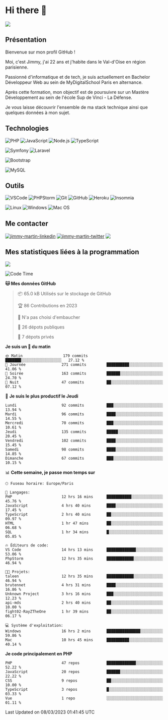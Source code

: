 # Hi there 👋

![](https://komarev.com/ghpvc/?username=jimmy-martin&color=1a1b27)

<!--
**jimmy-martin/jimmy-martin** is a ✨ _special_ ✨ repository because its `README.md` (this file) appears on your GitHub profile.

Here are some ideas to get you started:

- 🔭 I’m currently working on ...
- 🌱 I’m currently learning ...
- 👯 I’m looking to collaborate on ...
- 🤔 I’m looking for help with ...
- 💬 Ask me about ...
- 📫 How to reach me: ...
- 😄 Pronouns: ...
- ⚡ Fun fact: ...
-->

## Présentation

Bienvenue sur mon profil GitHub !

Moi, c'est Jimmy, j'ai 22 ans et j'habite dans le Val-d'Oise en région parisienne.

Passionné d'informatique et de tech, je suis actuellement en Bachelor Développeur Web au sein de MyDigitalSchool Paris en alternance.

Après cette formation, mon objectif est de poursuivre sur un Mastère Développement au sein de l'école Sup de Vinci - La Défense.

Je vous laisse découvrir l'ensemble de ma stack technique ainsi que quelques données à mon sujet.

## Technologies

<div>

![PHP](https://img.shields.io/badge/PHP-777BB4?style=for-the-badge&logo=php&logoColor=white) ![JavaScript](https://img.shields.io/badge/JavaScript-F7DF1E?style=for-the-badge&logo=javascript&logoColor=black) ![Node.js](https://img.shields.io/badge/Node.js-43853D?style=for-the-badge&logo=node.js&logoColor=white) ![TypeScript](https://img.shields.io/badge/TypeScript-007ACC?style=for-the-badge&logo=typescript&logoColor=white)

</div>
<div>

![Symfony](https://img.shields.io/badge/Symfony-092E20?style=for-the-badge&logo=symfony&logoColor=white) ![Laravel](https://img.shields.io/badge/Laravel-FF2D20?style=for-the-badge&logo=laravel&logoColor=white)

</div>
<div>

![Bootstrap](https://img.shields.io/badge/Bootstrap-563D7C?style=for-the-badge&logo=bootstrap&logoColor=white)

</div>
<div>

![MySQL](https://img.shields.io/badge/MySQL-4479A1?style=for-the-badge&logo=mysql&logoColor=white)

</div>

## Outils

![VSCode](https://img.shields.io/badge/VSCode-007ACC?style=for-the-badge&logo=visual-studio-code&logoColor=white)
![PHPStorm](http://img.shields.io/badge/-PHPStorm-181717?style=for-the-badge&logo=phpstorm&logoColor=white)
![Git](https://img.shields.io/badge/Git-E44C30?style=for-the-badge&logo=git&logoColor=white)
![GitHub](https://img.shields.io/badge/GitHub-100000?style=for-the-badge&logo=github&logoColor=white)
![Heroku](https://img.shields.io/badge/Heroku-6762a6?style=for-the-badge&logo=heroku&logoColor=white)
![Insomnia](https://img.shields.io/badge/Insomnia-5600cd?style=for-the-badge&logo=insomnia&logoColor=white)

![Linux](https://img.shields.io/badge/Linux-FCC624?style=for-the-badge&logo=linux&logoColor=white)
![Windows](https://img.shields.io/badge/Windows-0078D6?style=for-the-badge&logo=windows&logoColor=white)
![Mac OS](https://img.shields.io/badge/mac%20os-000000?style=for-the-badge&logo=apple&logoColor=white)

## Me contacter

<p>
<a href="https://www.linkedin.com/in/jimmy-martin-dev/" target="blank"><img align="center" src="https://img.shields.io/badge/-LinkedIn-0077B5?style=for-the-badge&logo=Linkedin&logoColor=white&link=https://www.linkedin.com/in/jimmy-martin-dev/" alt="jimmy-martin-linkedin"/></a>
<a href="https://twitter.com/jimmydev_" target="blank"><img align="center" src="https://img.shields.io/badge/-Twitter-1DA1F2?style=for-the-badge&logo=Twitter&logoColor=white&link=https://twitter.com/jimmydev_" alt="jimmy-martin-twitter"/></a>
 <a href="mailto:jimmy.martin952@gmail.com" target="blank"><img align="center" src="https://img.shields.io/badge/gmail-D14836?style=for-the-badge&logo=gmail&logoColor=white" /></a>
</p>

## Mes statistiques liées à la programmation

<a href="https://github-readme-stats.vercel.app/api/top-langs/?username=jimmy-martin&layout=compact">
  <img align="center" src="https://github-readme-stats.vercel.app/api/top-langs/?username=jimmy-martin&layout=compact"/>
</a>



<!--START_SECTION:waka-->
![Code Time](http://img.shields.io/badge/Code%20Time-1%2C585%20hrs%2057%20mins-blue)

**🐱 Mes données GitHub** 

> 📦 65.0 kB Utilisés sur le stockage de GitHub 
 > 
> 🏆 86 Contributions en 2023
 > 
> 🚫 N'a pas choisi d'embaucher
 > 
> 📜 26 dépots publiques 
 > 
> 🔑 7 dépots privés 
 > 
**Je suis un 🐤 du matin** 

```text
🌞 Matin                  179 commits         ███████░░░░░░░░░░░░░░░░░░   27.12 % 
🌆 Journée                271 commits         ██████████░░░░░░░░░░░░░░░   41.06 % 
🌃 Soirée                 163 commits         ██████░░░░░░░░░░░░░░░░░░░   24.70 % 
🌙 Nuit                   47 commits          ██░░░░░░░░░░░░░░░░░░░░░░░   07.12 % 
```
📅 **Je suis le plus productif le Jeudi** 

```text
Lundi                    92 commits          ███░░░░░░░░░░░░░░░░░░░░░░   13.94 % 
Mardi                    96 commits          ████░░░░░░░░░░░░░░░░░░░░░   14.55 % 
Mercredi                 70 commits          ███░░░░░░░░░░░░░░░░░░░░░░   10.61 % 
Jeudi                    135 commits         █████░░░░░░░░░░░░░░░░░░░░   20.45 % 
Vendredi                 102 commits         ████░░░░░░░░░░░░░░░░░░░░░   15.45 % 
Samedi                   98 commits          ████░░░░░░░░░░░░░░░░░░░░░   14.85 % 
Dimanche                 67 commits          ███░░░░░░░░░░░░░░░░░░░░░░   10.15 % 
```


📊 **Cette semaine, je passe mon temps sur** 

```text
🕑︎ Fuseau horaire: Europe/Paris

💬 Langages: 
PHP                      12 hrs 16 mins      ███████████░░░░░░░░░░░░░░   45.76 % 
JavaScript               4 hrs 40 mins       ████░░░░░░░░░░░░░░░░░░░░░   17.45 % 
TypeScript               2 hrs 40 mins       ██░░░░░░░░░░░░░░░░░░░░░░░   09.97 % 
HTML                     1 hr 47 mins        ██░░░░░░░░░░░░░░░░░░░░░░░   06.68 % 
SQL                      1 hr 34 mins        █░░░░░░░░░░░░░░░░░░░░░░░░   05.85 % 

🔥 Éditeurs de code: 
VS Code                  14 hrs 13 mins      █████████████░░░░░░░░░░░░   53.06 % 
PhpStorm                 12 hrs 35 mins      ████████████░░░░░░░░░░░░░   46.94 % 

🐱‍💻 Projets: 
taleen                   12 hrs 35 mins      ████████████░░░░░░░░░░░░░   46.94 % 
brutennet                4 hrs 31 mins       ████░░░░░░░░░░░░░░░░░░░░░   16.86 % 
Unknown Project          3 hrs 16 mins       ███░░░░░░░░░░░░░░░░░░░░░░   12.23 % 
api-mds                  2 hrs 40 mins       ██░░░░░░░░░░░░░░░░░░░░░░░   10.00 % 
fight02-RayZTheOne       1 hr 39 mins        ██░░░░░░░░░░░░░░░░░░░░░░░   06.17 % 

💻 Système d'exploitation: 
Windows                  16 hrs 2 mins       ███████████████░░░░░░░░░░   59.86 % 
Mac                      10 hrs 45 mins      ██████████░░░░░░░░░░░░░░░   40.14 % 
```

**Je code principalement en PHP** 

```text
PHP                      47 repos            █████████████░░░░░░░░░░░░   52.22 % 
JavaScript               20 repos            ██████░░░░░░░░░░░░░░░░░░░   22.22 % 
CSS                      9 repos             ██░░░░░░░░░░░░░░░░░░░░░░░   10.00 % 
TypeScript               3 repos             █░░░░░░░░░░░░░░░░░░░░░░░░   03.33 % 
Vue                      1 repo              ░░░░░░░░░░░░░░░░░░░░░░░░░   01.11 % 
```




 Last Updated on 08/03/2023 01:41:45 UTC
<!--END_SECTION:waka-->



